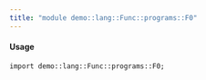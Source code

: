 ```yaml
---
title: "module demo::lang::Func::programs::F0"
---
```


#### Usage

`import demo::lang::Func::programs::F0;`


